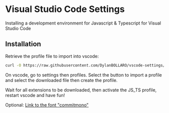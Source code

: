# Visual Studio Code Settings

Installing a development environment for Javascript & Typescript for Visual Studio Code

## Installation

Retrieve the profile file to import into vscode:

```bash
curl -O https://raw.githubusercontent.com/DylanBOLLARO/vscode-settings/refs/heads/main/javascript-%26-typescript/JS_TS.code-profile
```

On vscode, go to settings then profiles. Select the button to import a profile and select the downloaded file then create the profile.

Wait for all extensions to be downloaded, then activate the JS_TS profile, restart vscode and have fun!

Optional: [Link to the font "commitmono"](https://commitmono.com/)

